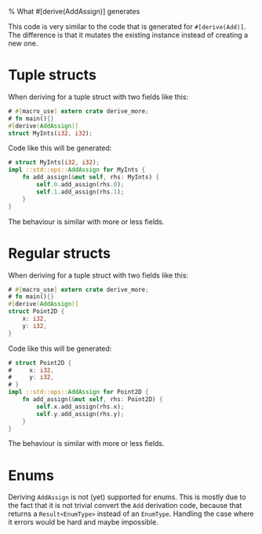 % What #[derive(AddAssign)] generates

This code is very similar to the code that is generated for `#[derive(Add)]`.
The difference is that it mutates the existing instance instead of creating a
new one.

# Tuple structs

When deriving for a tuple struct with two fields like this:

```rust
# #[macro_use] extern crate derive_more;
# fn main(){}
#[derive(AddAssign)]
struct MyInts(i32, i32);
```

Code like this will be generated:

```rust
# struct MyInts(i32, i32);
impl ::std::ops::AddAssign for MyInts {
    fn add_assign(&mut self, rhs: MyInts) {
        self.0.add_assign(rhs.0);
        self.1.add_assign(rhs.1);
    }
}
```

The behaviour is similar with more or less fields.



# Regular structs

When deriving for a tuple struct with two fields like this:

```rust
# #[macro_use] extern crate derive_more;
# fn main(){}
#[derive(AddAssign)]
struct Point2D {
    x: i32,
    y: i32,
}
```

Code like this will be generated:

```rust
# struct Point2D {
#     x: i32,
#     y: i32,
# }
impl ::std::ops::AddAssign for Point2D {
    fn add_assign(&mut self, rhs: Point2D) {
        self.x.add_assign(rhs.x);
        self.y.add_assign(rhs.y);
    }
}
```

The behaviour is similar with more or less fields.


# Enums

Deriving `AddAssign` is not (yet) supported for enums.
This is mostly due to the fact that it is not trivial convert the `Add`
derivation code, because that returns a `Result<EnumType>` instead of an
`EnumType`.
Handling the case where it errors would be hard and maybe impossible.
